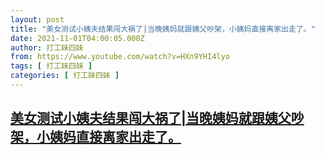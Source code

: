 ```yaml
---
layout: post
title: "美女测试小姨夫结果闯大祸了|当晚姨妈就跟姨父吵架，小姨妈直接离家出走了。"
date: 2021-11-01T04:00:05.000Z
author: 打工妹四妹
from: https://www.youtube.com/watch?v=HXn9YHI4lyo
tags: [ 打工妹四妹 ]
categories: [ 打工妹四妹 ]
---
```

<!--1635739205000-->
[美女测试小姨夫结果闯大祸了|当晚姨妈就跟姨父吵架，小姨妈直接离家出走了。](https://www.youtube.com/watch?v=HXn9YHI4lyo)
------

<div>

</div>
